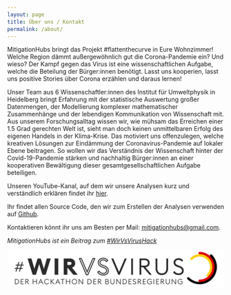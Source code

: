 ```yaml
---
layout: page
title: Über uns / Kontakt
permalink: /about/
---
```


MitigationHubs bringt das Projekt #flattenthecurve in Eure Wohnzimmer! Welche Region dämmt außergewöhnlich gut die Corona-Pandemie ein? Und wieso? Der Kampf gegen das Virus ist eine wissenschaftlichen Aufgabe, welche die Beteilung der Bürger:innen benötigt. Lasst uns kooperien, lasst uns positive Stories über Corona erzählen und daraus lernen!

Unser Team aus 6 Wissenschaftler:innen des Institut für Umweltphysik in Heidelberg bringt Erfahrung mit der statistische Auswertung großer Datenmengen, der Modellierung komplexer mathematischer Zusammenhänge und der lebendigen Kommunikation von Wissenschaft mit. Aus unserem Forschungsalltag wissen wir, wie mühsam das Erreichen einer 1.5 Grad gerechten Welt ist, sieht man doch keinen unmittelbaren Erfolg des eigenen Handels in der Klima-Krise. Das motiviert uns offenzulegen, welche kreativen Lösungen zur Eindämmung der Coronavirus-Pandemie auf lokaler Ebene beitragen. So wollen wir das Verständnis der Wissenschaft hinter der Covid-19-Pandemie stärken und nachhaltig Bürger:innen an einer kooperativen Bewältigung dieser gesamtgesellschaftlichen Aufgabe beteiligen. 

Unseren YouTube-Kanal, auf dem wir unsere Analysen kurz und verständlich erklären findet ihr [hier](https://www.youtube.com/watch?v=c1ocxDVbZk0&feature=youtu.be).

Ihr findet allen Source Code, den wir zum Erstellen der Analysen verwenden auf [Github](https://github.com/MitigationHubs).

Kontaktieren könnt ihr uns am Besten per Mail: [mitigationhubs@gmail.com](mailto:mitigationhubs@gmail.com).

*MitigationHubs ist ein Beitrag zum [#WirVsVirusHack](https://twitter.com/WirvsVirusHack)*

![12-scaled.jpg](/logo/12-scaled.jpg)
